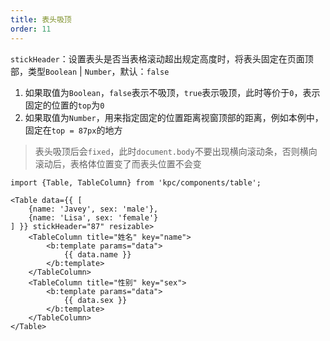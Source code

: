 ```yaml
---
title: 表头吸顶
order: 11
---
```


`stickHeader`：设置表头是否当表格滚动超出规定高度时，将表头固定在页面顶部，类型`Boolean` | `Number`，默认：`false`

1. 如果取值为`Boolean`，`false`表示不吸顶，`true`表示吸顶，此时等价于`0`，表示固定的位置的`top`为`0`
2. 如果取值为`Number`，用来指定固定的位置距离视窗顶部的距离，例如本例中，固定在`top = 87px`的地方

> 表头吸顶后会`fixed`，此时`document.body`不要出现横向滚动条，否则横向滚动后，表格体位置变了而表头位置不会变

```vdt
import {Table, TableColumn} from 'kpc/components/table';

<Table data={{ [
    {name: 'Javey', sex: 'male'},
    {name: 'Lisa', sex: 'female'}
] }} stickHeader="87" resizable>
    <TableColumn title="姓名" key="name">
        <b:template params="data">
            {{ data.name }}
        </b:template>
    </TableColumn>
    <TableColumn title="性别" key="sex">
        <b:template params="data">
            {{ data.sex }}
        </b:template>
    </TableColumn>
</Table>
```
